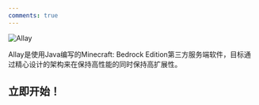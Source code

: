 ```yaml
---
comments: true
---
```


![Allay](https://socialify.git.ci/AllayMC/Allay/image?description=1&forks=1&issues=1&language=1&name=1&owner=1&pulls=1&stargazers=1&theme=Dark)

Allay是使用Java编写的Minecraft: Bedrock Edition第三方服务端软件，目标通过精心设计的架构来在保持高性能的同时保持高扩展性。

## 立即开始！